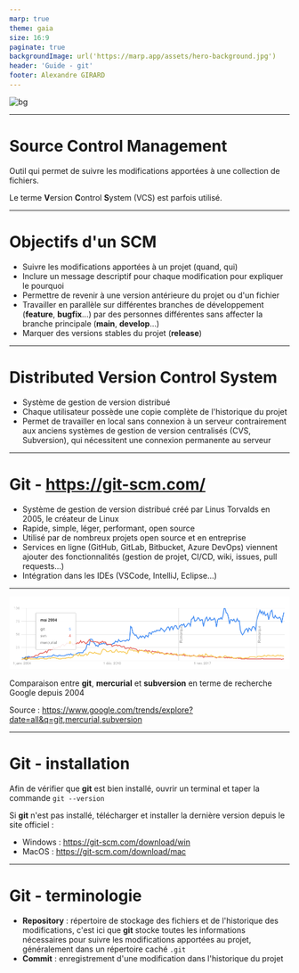 ```yaml
---
marp: true
theme: gaia
size: 16:9
paginate: true
backgroundImage: url('https://marp.app/assets/hero-background.jpg')
header: 'Guide - git'
footer: Alexandre GIRARD
---
```


![bg](https://images8.alphacoders.com/430/430944.jpg)

--- 

# **S**ource **C**ontrol **M**anagement

Outil qui permet de suivre les modifications apportées à une collection de fichiers.

Le terme **V**ersion **C**ontrol **S**ystem (VCS) est parfois utilisé.

---

# Objectifs d'un SCM

- Suivre les modifications apportées à un projet (quand, qui)
- Inclure un message descriptif pour chaque modification pour expliquer le pourquoi
- Permettre de revenir à une version antérieure du projet ou d'un fichier
- Travailler en parallèle sur différentes branches de développement (__feature__, __bugfix__...) par des personnes différentes sans affecter la branche principale (__main__, __develop__...)
- Marquer des versions stables du projet (__release__)

---

# **D**istributed **V**ersion **C**ontrol **S**ystem

- Système de gestion de version distribué
- Chaque utilisateur possède une copie complète de l'historique du projet
- Permet de travailler en local sans connexion à un serveur contrairement aux anciens systèmes de gestion de version centralisés (CVS, Subversion), qui nécessitent une connexion permanente au serveur

---
# **G**it - https://git-scm.com/

- Système de gestion de version distribué créé par Linus Torvalds en 2005, le créateur de Linux
- Rapide, simple, léger, performant, open source
- Utilisé par de nombreux projets open source et en entreprise
- Services en ligne (GitHub, GitLab, Bitbucket, Azure DevOps) viennent ajouter des fonctionnalités (gestion de projet, CI/CD, wiki, issues, pull requests...)
- Intégration dans les IDEs (VSCode, IntelliJ, Eclipse...)

---

![Git Comparison](img/compare-git-svn-mercurial-since-2004.png)

Comparaison entre **git**, **mercurial** et **subversion** en terme de recherche Google depuis 2004

Source : https://www.google.com/trends/explore?date=all&q=git,mercurial,subversion

---

# **G**it - installation

Afin de vérifier que **git** est bien installé, ouvrir un terminal et taper la commande `git --version`

Si **git** n'est pas installé, télécharger et installer la dernière version depuis le site officiel :

- Windows : https://git-scm.com/download/win
- MacOS : https://git-scm.com/download/mac

---
# **G**it - terminologie

- **Repository** : répertoire de stockage des fichiers et de l'historique des modifications, c'est ici que **git** stocke toutes les informations nécessaires pour suivre les modifications apportées au projet, généralement dans un répertoire caché `.git`
- **Commit** : enregistrement d'une modification dans l'historique du projet
